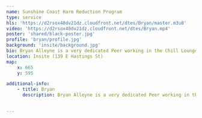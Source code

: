 ```yaml
---
name: Sunshine Coast Harm Reduction Program
type: service
hls: 'https://d2rsox40dv21dz.cloudfront.net/dtes/Bryan/master.m3u8'
video: 'https://d2rsox40dv21dz.cloudfront.net/dtes/Bryan.mp4'
poster: 'shared/black-poster.jpg'
profile: 'bryan/profile.jpg'
background: 'insite/background.jpg'
bio: Bryan Alleyne is a very dedicated Peer working in the Chill Lounge at Insite in the Downtown Eastside. Bryan has been with Insite since they opened in 2003 serving people coffee and juice after they leave the injection room.
location: Insite (139 E Hastings St)
map:
    x: 665
    y: 595

additional-info: 
    - title: Bryan
      description: Bryan Alleyne is a very dedicated Peer working in the Chill Lounge at Insite in the Downtown Eastside. Bryan has been with Insite since they opened in 2003 serving people coffee and juice after they leave the injection room.
    

---
```

